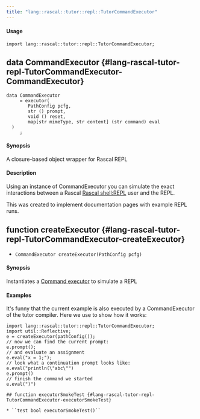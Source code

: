 ```yaml
---
title: "lang::rascal::tutor::repl::TutorCommandExecutor"
---
```


#### Usage

`import lang::rascal::tutor::repl::TutorCommandExecutor;`


## data CommandExecutor {#lang-rascal-tutor-repl-TutorCommandExecutor-CommandExecutor}

```rascal
data CommandExecutor  
     = executor(
        PathConfig pcfg,
        str () prompt,
        void () reset,
        map[str mimeType, str content] (str command) eval
  )
     ;
```

#### Synopsis

A closure-based object wrapper for Rascal REPL

#### Description


Using an instance of CommandExecutor you can simulate the exact interactions
between a Rascal [Rascal shell:REPL](../../../../..//RascalShell/REPL) user and the REPL. 

This was created to implement documentation pages with example REPL runs.

## function createExecutor {#lang-rascal-tutor-repl-TutorCommandExecutor-createExecutor}

* ``CommandExecutor createExecutor(PathConfig pcfg)``

#### Synopsis

Instantiates a [Command executor](../../../../../Library/lang/rascal/tutor/repl/TutorCommandExecutor#lang::rascal::tutor::repl::TutorCommandExecutor-CommandExecutor) to simulate a REPL

#### Examples


It's funny that the current example is also executed by a CommandExecutor of the tutor compiler.
Here we use to show how it works:

```rascal-shell
import lang::rascal::tutor::repl::TutorCommandExecutor;
import util::Reflective;
e = createExecutor(pathConfig());
// now we can find the current prompt:
e.prompt();
// and evaluate an assignment
e.eval("x = 1;");
// look what a continuation prompt looks like:
e.eval("println(\"abc\"")
e.prompt()
// finish the command we started
e.eval(")")

## function executorSmokeTest {#lang-rascal-tutor-repl-TutorCommandExecutor-executorSmokeTest}

* ``test bool executorSmokeTest()``

